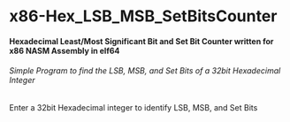 # x86-Hex_LSB_MSB_SetBitsCounter

#### Hexadecimal Least/Most Significant Bit and Set Bit Counter written for x86 NASM Assembly in elf64

###### Simple Program to find the LSB, MSB, and Set Bits of a 32bit Hexadecimal Integer

Enter a 32bit Hexadecimal integer to identify LSB, MSB, and Set Bits
